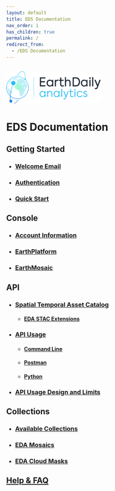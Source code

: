 ```yaml
---
layout: default
title: EDS Documentation
nav_order: 1
has_children: true
permalink: /
redirect_from:
  - /EDS Documentation
---
```

<!-- Redirect is used to set the page you want to have homepage -->


## <img width="50%" alt="Azure Machine Learning.jpg" src="https://raw.githubusercontent.com/earthdaily/Images/main/Corporate/EarthDaily.png" style="border-radius: 15%">


# EDS Documentation
## Getting Started
* ### [Welcome Email](./GettingStarted/WelcomeEmail.md)
* ### [Authentication](./GettingStarted/APIAuthentication.md)
* ### [Quick Start](./GettingStarted/QuickStart.md)

## Console
* ### [Account Information](./Console/AccountInformationUI.md)
* ### [EarthPlatform](./Console/CatalogUI.md)
* ### [EarthMosaic](./Console/MosaicUI.md)

## API
  * ### [Spatial Temporal Asset Catalog](./API/APIDesign/SpatialTemporalAssetCatalogs.md)
    * #### [EDA STAC Extensions](./API/Extensions/EDASTACextension.md)
  * ### [API Usage](./API/APIUsage/Endpoints.md)
    * #### [Command Line](./API/APIUsage/CommandLine.md)
    * #### [Postman](./API/APIUsage/Postman.md)
    * #### [Python](./API/APIUsage/Python.md)
  * ### [API Usage Design and Limits](./API/APIDesign/APIDetailsandLimits.md)


## Collections
* ### [Available Collections](Collections/AvailableCollections.md)
* ### [EDA Mosaics](Collections/EDAMosaics.md)
* ### [EDA Cloud Masks](Collections/EDACloudMasks.md)

<!--
 ## Capability Examples 
* ### [Notebooks](EDS%20Compatibility%20Examples/Notebook%20Examples.md)
* ### [Plugins](EDS%20Compatibility%20Examples/Integrations%20and%20Plugins.md)
-->
<!-- 
Welcome to the EDS (Earth Data Store) documentation. EDS is an ecosystem by EDA (EarthDaily Analytics) that can connect to and integrate with other geospatial platforms. It offers a growing suite of services, such as EarthMosaics, that help remove the complexity in developing geospatial applications.
This documentation aims to provide our users (having different needs) the guidance required to be able to use the EDS platform and get the best out of it.
Arranged as following
* Tips to help you get started
* Details of our STAC endpoints for users who wish to use our data in their software applications
* How to guidance for the effective navigation of our user interfaces
* Collections made available through EDS which includes some samples of our platform's value add
-->

## [Help & FAQ](HelpandFAQ.md) 

